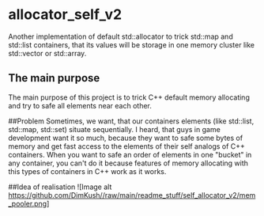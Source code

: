 # allocator_self_v2
Another implementation of default std::allocator to trick std::map and std::list containers, that its values will be storage in one memory cluster like std::vector or std::array.

## The main purpose
The main purpose of this project is to trick C++ default memory allocating and try to safe all elements near each other.

##Problem
Sometimes, we want, that  our containers elements (like std::list, std::map, std::set) situate sequentially.
I heard, that guys in game development want it so much, because they want to safe some bytes of memory and get fast
access to the elements of their self analogs of C++ containers.
When you want to safe an order of elements in one "bucket" in any container, you can't do it because features of memory
allocating with this types of containers in C++ work as it works.

##Idea of realisation
![Image alt https://github.com/DimKush//raw/main/readme_stuff/self_allocator_v2/mem_pooler.png]

